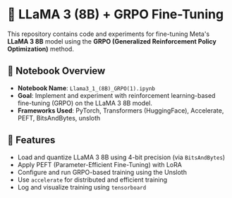   # 🦙 LLaMA 3 (8B) + GRPO Fine-Tuning

This repository contains code and experiments for fine-tuning Meta's **LLaMA 3 8B** model using the **GRPO (Generalized Reinforcement Policy Optimization)** method.

## 📓 Notebook Overview

- **Notebook Name**: `Llama3_1_(8B)_GRPO(1).ipynb`
- **Goal**: Implement and experiment with reinforcement learning-based fine-tuning (GRPO) on the LLaMA 3 8B model.
- **Frameworks Used**: PyTorch, Transformers (HuggingFace), Accelerate, PEFT, BitsAndBytes, unsloth
 
## 🚀 Features

- Load and quantize LLaMA 3 8B using 4-bit precision (via `BitsAndBytes`)
- Apply PEFT (Parameter-Efficient Fine-Tuning) with LoRA
- Configure and run GRPO-based training using the Unsloth
- Use `accelerate` for distributed and efficient training
- Log and visualize training using `tensorboard`

